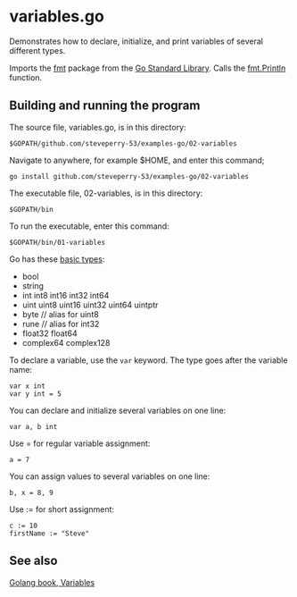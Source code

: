 # variables.go

Demonstrates how to declare, initialize, and print variables
of several different types.

Imports the
[fmt](https://golang.org/pkg/fmt/)
package from the
[Go Standard Library](https://golang.org/pkg/#stdlib).
Calls the
[fmt.Println](https://golang.org/pkg/fmt/#Println) function.

## Building and running the program
    
The source file, variables.go, is in this directory:

    $GOPATH/github.com/steveperry-53/examples-go/02-variables
    
Navigate to anywhere, for example $HOME, and enter this command;

    go install github.com/steveperry-53/examples-go/02-variables
    
The executable file, 02-variables, is in this directory:

    $GOPATH/bin
    
To run the executable, enter this command:

    $GOPATH/bin/01-variables

Go has these
[basic types](http://tour.golang.org/basics/11):

* bool
* string
* int  int8  int16  int32  int64
* uint uint8 uint16 uint32 uint64 uintptr
* byte // alias for uint8
* rune // alias for int32
* float32 float64
* complex64 complex128

To declare a variable, use the `var` keyword.
The type goes after the variable name:

    var x int
    var y int = 5

You can declare and initialize several variables on one line:

    var a, b int

Use = for regular variable assignment:

    a = 7

You can assign values to several variables on one line:

    b, x = 8, 9

Use := for short assignment:

    c := 10
    firstName := "Steve"
    

## See also

[Golang book, Variables](https://www.golang-book.com/books/intro/4)

